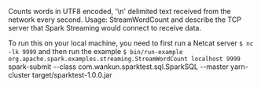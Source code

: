 Counts words in UTF8 encoded, '\n' delimited text received from the network every second.
Usage: StreamWordCount <hostname> <port>
  <hostname> and <port> describe the TCP server that Spark Streaming would connect to receive data.

To run this on your local machine, you need to first run a Netcat server
   `$ nc -lk 9999`
and then run the example
   `$ bin/run-example org.apache.spark.examples.streaming.StreamWordCount localhost 9999`
   spark-submit --class com.wankun.sparktest.sql.SparkSQL --master yarn-cluster target/sparktest-1.0.0.jar